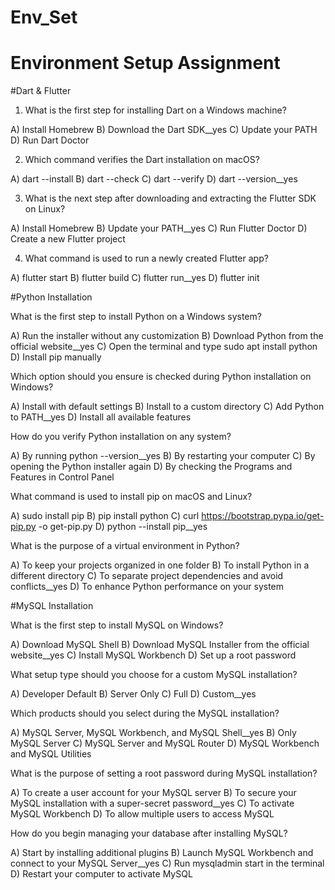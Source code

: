 # Env_Set

# Environment Setup Assignment

#Dart & Flutter

1. What is the first step for installing Dart on a Windows machine?

A) Install Homebrew
B) Download the Dart SDK__yes
C) Update your PATH
D) Run Dart Doctor


2. Which command verifies the Dart installation on macOS?

A) dart --install
B) dart --check
C) dart --verify
D) dart --version__yes


3. What is the next step after downloading and extracting the Flutter SDK on Linux?

A) Install Homebrew
B) Update your PATH__yes
C) Run Flutter Doctor
D) Create a new Flutter project


4. What command is used to run a newly created Flutter app?

A) flutter start
B) flutter build
C) flutter run__yes
D) flutter init


#Python Installation

What is the first step to install Python on a Windows system?

A) Run the installer without any customization
B) Download Python from the official website__yes
C) Open the terminal and type sudo apt install python
D) Install pip manually

Which option should you ensure is checked during Python installation on Windows?

A) Install with default settings
B) Install to a custom directory
C) Add Python to PATH__yes
D) Install all available features

How do you verify Python installation on any system?

A) By running python --version__yes
B) By restarting your computer
C) By opening the Python installer again
D) By checking the Programs and Features in Control Panel

What command is used to install pip on macOS and Linux?

A) sudo install pip
B) pip install python
C) curl https://bootstrap.pypa.io/get-pip.py -o get-pip.py
D) python --install pip__yes

What is the purpose of a virtual environment in Python?

A) To keep your projects organized in one folder
B) To install Python in a different directory
C) To separate project dependencies and avoid conflicts__yes
D) To enhance Python performance on your system

#MySQL Installation

What is the first step to install MySQL on Windows?

A) Download MySQL Shell
B) Download MySQL Installer from the official website__yes
C) Install MySQL Workbench
D) Set up a root password

What setup type should you choose for a custom MySQL installation?

A) Developer Default
B) Server Only
C) Full
D) Custom__yes

Which products should you select during the MySQL installation?

A) MySQL Server, MySQL Workbench, and MySQL Shell__yes
B) Only MySQL Server
C) MySQL Server and MySQL Router
D) MySQL Workbench and MySQL Utilities

What is the purpose of setting a root password during MySQL installation?

A) To create a user account for your MySQL server
B) To secure your MySQL installation with a super-secret password__yes
C) To activate MySQL Workbench
D) To allow multiple users to access MySQL

How do you begin managing your database after installing MySQL?

A) Start by installing additional plugins
B) Launch MySQL Workbench and connect to your MySQL Server__yes
C) Run mysqladmin start in the terminal
D) Restart your computer to activate MySQL
